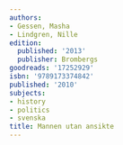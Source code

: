 ```yaml
---
authors:
- Gessen, Masha
- Lindgren, Nille
edition:
  published: '2013'
  publisher: Brombergs
goodreads: '17252929'
isbn: '9789173374842'
published: '2010'
subjects:
- history
- politics
- svenska
title: Mannen utan ansikte
---
```


